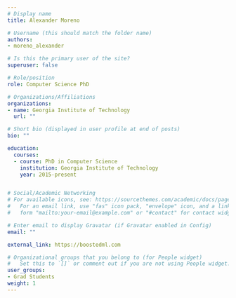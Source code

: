 ```yaml
---
# Display name
title: Alexander Moreno

# Username (this should match the folder name)
authors:
- moreno_alexander

# Is this the primary user of the site?
superuser: false

# Role/position
role: Computer Science PhD

# Organizations/Affiliations
organizations:
- name: Georgia Institute of Technology
  url: ""

# Short bio (displayed in user profile at end of posts)
bio: ""

education:
  courses:
  - course: PhD in Computer Science
    institution: Georgia Institute of Technology
    year: 2015-present


# Social/Academic Networking
# For available icons, see: https://sourcethemes.com/academic/docs/page-builder/#icons
#   For an email link, use "fas" icon pack, "envelope" icon, and a link in the
#   form "mailto:your-email@example.com" or "#contact" for contact widget.

# Enter email to display Gravatar (if Gravatar enabled in Config)
email: ""

external_link: https://boostedml.com

# Organizational groups that you belong to (for People widget)
#   Set this to `[]` or comment out if you are not using People widget.
user_groups:
- Grad Students
weight: 1
---
```

